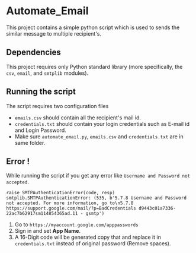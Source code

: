 # Automate_Email

This project contains a simple python script which is used to sends the similar message to multiple recipient's.

## Dependencies

This project requires only Python standard library
(more specifically, the `csv`, `email`, and `smtplib` modules).

## Running the script

The script requires two configuration files

* `emails.csv` should contain all the recipient's mail id.
* `credentials.txt` should contain your login credentials such as E-mail id and Login Password.
* Make sure `automate_email.py`, `emails.csv` and `credentials.txt` are in same folder.

## Error !
While running the script if you get any error like `Username and Password not accepted`.

`raise SMTPAuthenticationError(code, resp)
smtplib.SMTPAuthenticationError: (535, b'5.7.8 Username and Password not accepted. For more information, go to\n5.7.8  https://support.google.com/mail/?p=BadCredentials d9443c01a7336-22ac7b62917sm114854365ad.11 - gsmtp')`

1. Go to `https://myaccount.google.com/apppasswords`
2. Sign in and set **App Name**.
3. A 16-Digit code will be generated copy that and replace it in `credentials.txt` instead of original password (Remove spaces).
